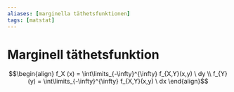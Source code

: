 ```yaml
---
aliases: [marginella täthetsfunktionen]
tags: [matstat]
---
```

# Marginell täthetsfunktion
$$\begin{align}  f_X (x) = \int\limits_{-\infty}^{\infty} f_{X,Y}(x,y) \ dy \\ f_{Y}(y) = \int\limits_{-\infty}^{\infty} f_{X,Y}(x,y) \ dx \end{align}$$